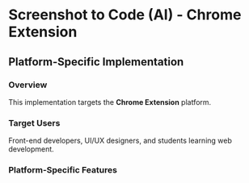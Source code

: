 # Screenshot to Code (AI) - Chrome Extension

## Platform-Specific Implementation

### Overview
This implementation targets the **Chrome Extension** platform.

### Target Users
Front-end developers, UI/UX designers, and students learning web development.

### Platform-Specific Features
